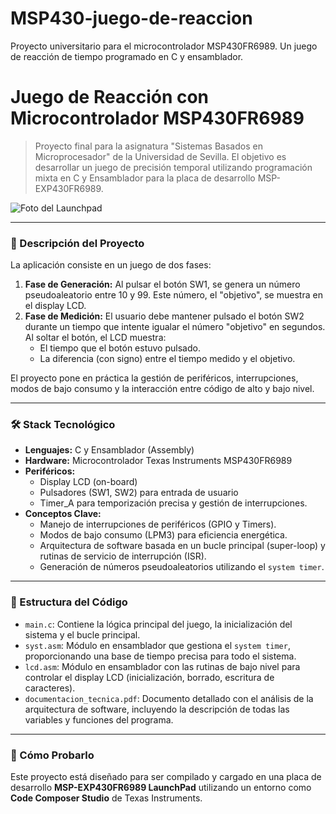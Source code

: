 # MSP430-juego-de-reaccion
Proyecto universitario para el microcontrolador MSP430FR6989. Un juego de reacción de tiempo programado en C y ensamblador.
# Juego de Reacción con Microcontrolador MSP430FR6989

> Proyecto final para la asignatura "Sistemas Basados en Microprocesador" de la Universidad de Sevilla. El objetivo es desarrollar un juego de precisión temporal utilizando programación mixta en C y Ensamblador para la placa de desarrollo MSP-EXP430FR6989.

![Foto del Launchpad]("msp-exp430fr6989-angled.png")  <!-- Sube una foto o un GIF del proyecto funcionando. ¡Esto es muy efectivo! -->

---

### 📝 Descripción del Proyecto

La aplicación consiste en un juego de dos fases:

1.  **Fase de Generación:** Al pulsar el botón SW1, se genera un número pseudoaleatorio entre 10 y 99. Este número, el "objetivo", se muestra en el display LCD.
2.  **Fase de Medición:** El usuario debe mantener pulsado el botón SW2 durante un tiempo que intente igualar el número "objetivo" en segundos. Al soltar el botón, el LCD muestra:
    *   El tiempo que el botón estuvo pulsado.
    *   La diferencia (con signo) entre el tiempo medido y el objetivo.

El proyecto pone en práctica la gestión de periféricos, interrupciones, modos de bajo consumo y la interacción entre código de alto y bajo nivel.

---

### 🛠️ Stack Tecnológico

*   **Lenguajes:** C y Ensamblador (Assembly)
*   **Hardware:** Microcontrolador Texas Instruments MSP430FR6989
*   **Periféricos:**
    *   Display LCD (on-board)
    *   Pulsadores (SW1, SW2) para entrada de usuario
    *   Timer_A para temporización precisa y gestión de interrupciones.
*   **Conceptos Clave:**
    *   Manejo de interrupciones de periféricos (GPIO y Timers).
    *   Modos de bajo consumo (LPM3) para eficiencia energética.
    *   Arquitectura de software basada en un bucle principal (super-loop) y rutinas de servicio de interrupción (ISR).
    *   Generación de números pseudoaleatorios utilizando el `system timer`.

---

### 📂 Estructura del Código

*   `main.c`: Contiene la lógica principal del juego, la inicialización del sistema y el bucle principal.
*   `syst.asm`: Módulo en ensamblador que gestiona el `system timer`, proporcionando una base de tiempo precisa para todo el sistema.
*   `lcd.asm`: Módulo en ensamblador con las rutinas de bajo nivel para controlar el display LCD (inicialización, borrado, escritura de caracteres).
*   `documentacion_tecnica.pdf`: Documento detallado con el análisis de la arquitectura de software, incluyendo la descripción de todas las variables y funciones del programa.

---

### 🚀 Cómo Probarlo

Este proyecto está diseñado para ser compilado y cargado en una placa de desarrollo **MSP-EXP430FR6989 LaunchPad** utilizando un entorno como **Code Composer Studio** de Texas Instruments.
